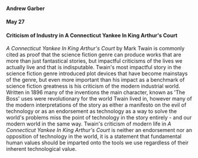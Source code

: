 #### Andrew Garber
#### May 27
#### Criticism of Industry in A Connecticut Yankee In King Arthur's Court 

*A Connecticut Yankee In King Arthur's Court* by Mark Twain is commonly cited as proof that the science fiction genre can produce works that are more than just fantastical stories, but impactful criticisms of the lives we actually live and that is indisputable. Twain's most impactful story in the science fiction genre introduced plot devices that have become mainstays of the genre, but even more important than his impact as a benchmark of science fiction greatness is his criticism of the modern industrial world. Written in 1896 many of the inventions the main character, known as 'The Boss' uses were revolutionary for the world Twain lived in, however many of the modern interpretations of the story as either a manifesto on the evil of technology or as an endorsement as technology as a way to solve the world's problems miss the point of technology in the story entirely - and our modern world in the same way. Twain's criticism of modern life in *A Connecticut Yankee In King Arthur's Court* is neither an endorsement nor an opposition of technology in the world, it is a statement that fundamental human values should be imparted onto the tools we use regardless of their inherent technological value.
